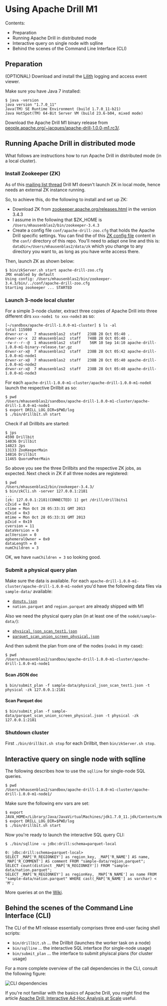 # Using Apache Drill M1 

Contents:

* Preparation
* Running Apache Drill in distributed mode
* Interactive query on single node with sqlline
* Behind the scenes of the Command Line Interface (CLI)

## Preparation

(OPTIONAL) Download and install the [Lilith](http://lilithapp.com/) logging and access event viewer.

Make sure you have Java 7 installed:

    $ java -version
    java version "1.7.0_11"
    Java(TM) SE Runtime Environment (build 1.7.0_11-b21)
    Java HotSpot(TM) 64-Bit Server VM (build 23.6-b04, mixed mode)

Download the Apache Drill M1 binary release from [people.apache.org/~jacques/apache-drill-1.0.0-m1.rc3/](http://people.apache.org/~jacques/apache-drill-1.0.0-m1.rc3/apache-drill-1.0.0-m1-binary-release.tar.gz).


## Running Apache Drill in distributed mode

What follows are instructions how to run Apache Drill in distributed mode (in a local cluster).

### Install Zookeeper (ZK)

As of this [mailing list thread](http://mail-archives.apache.org/mod_mbox/incubator-drill-dev/201310.mbox/%3C93C17963-04F8-41B6-B2D1-F90473F9DB90%40gmail.com%3E)
Drill M1 doesn't launch ZK in local mode, hence needs an external ZK instance running. 

So, to achieve this, do the following to install and set up ZK:

* Download ZK from [zookeeper.apache.org/releases.html](http://zookeeper.apache.org/releases.html) in the version 3.4.3
* I assume in the following that $ZK_HOME is `/Users/mhausenblas2/bin/zookeeper-3.4.3`
* Create a config file `conf/apache-drill-zoo.cfg` that holds the Apache Drill specific settings. You can find the of this [ZK config file](https://raw.github.com/mhausenblas/apache-drill-sandbox/master/M1/conf/apache-drill-zoo.cfg) content in the `conf/` directory of this repo. You'll need to adapt one line and this is: `dataDir=/Users/mhausenblas2/data/zk` which you change to any directory you want to, as long as you have write access there.

Then, launch ZK as shown below:

    $ bin/zkServer.sh start apache-drill-zoo.cfg
    JMX enabled by default
    Using config: /Users/mhausenblas2/bin/zookeeper-3.4.3/bin/../conf/apache-drill-zoo.cfg
    Starting zookeeper ... STARTED

### Launch 3-node local cluster

For a simple 3-node cluster, extract three copies of Apache Drill into three different dirs `xxx-node1 to xxx-node3` as so:

    [~/sandbox/apache-drill-1.0.0-m1-cluster] $ ls -al
    total 115080
    drwxr-xr-x   7 mhausenblas2  staff   238B 28 Oct 05:40 .
    drwxr-xr-x  22 mhausenblas2  staff   748B 28 Oct 05:40 ..
    -rw-r--r--@  1 mhausenblas2  staff    56M 10 Sep 14:10 apache-drill-1.0.0-m1-binary-release.tar.gz
    drwxr-xr-x@  7 mhausenblas2  staff   238B 28 Oct 05:42 apache-drill-1.0.0-m1-node1
    drwxr-xr-x@  7 mhausenblas2  staff   238B 28 Oct 05:40 apache-drill-1.0.0-m1-node2
    drwxr-xr-x@  7 mhausenblas2  staff   238B 28 Oct 05:40 apache-drill-1.0.0-m1-node3

For each `apache-drill-1.0.0-m1-cluster/apache-drill-1.0.0-m1-nodeX` launch the respective Drillbit as so:

    $ pwd
    /Users/mhausenblas2/sandbox/apache-drill-1.0.0-m1-cluster/apache-drill-1.0.0-m1-node1
    $ export DRILL_LOG_DIR=$PWD/log
    $ ./bin/drillbit.sh start

Check if all Drillbits are started:

    $ jps
    4590 Drillbit
    14036 Drillbit
    14823 Jps
    13133 ZooKeeperMain
    14816 Drillbit
    11465 QuorumPeerMain

So above you see the three Drillbits and the respective ZK jobs, as expected. Next check in ZK if all three nodes are registered:

    $ pwd
    /Users/mhausenblas2/bin/zookeeper-3.4.3/
    $ bin/zkCli.sh -server 127.0.0.1:2181
    ...
    [zk: 127.0.0.1:2181(CONNECTED) 1] get /drill/drillbits1
    cZxid = 0x3
    ctime = Mon Oct 28 05:33:31 GMT 2013
    mZxid = 0x3
    mtime = Mon Oct 28 05:33:31 GMT 2013
    pZxid = 0x19
    cversion = 11
    dataVersion = 0
    aclVersion = 0
    ephemeralOwner = 0x0
    dataLength = 0
    numChildren = 3
    
OK, we have `numChildren = 3` so looking good.
    

### Submit a physical query plan

Make sure the data is available. For each `apache-drill-1.0.0-m1-cluster/apache-drill-1.0.0-m1-nodeX` you'd have the following data files via `sample-data/` available:

* [`donuts.json`](https://raw.github.com/mhausenblas/apache-drill-sandbox/master/M1/data/donuts.json)
* `nation.parquet` and `region.parquet` are already shipped with M1

Also we need the physical query plan (in at least one of the `nodeX/sample-data/`):

* [`physical_json_scan_test1.json`](https://raw.github.com/mhausenblas/apache-drill-sandbox/master/M1/data/physical_json_scan_test1.json)
* [`parquet_scan_union_screen_physical.json`](https://raw.github.com/mhausenblas/apache-drill-sandbox/master/M1/data/parquet_scan_union_screen_physical.json)


And then submit the plan from one of the nodes (`node1` in my case):

    $ pwd
    /Users/mhausenblas2/sandbox/apache-drill-1.0.0-m1-cluster/apache-drill-1.0.0-m1-node1
  

#### Scan JSON doc

    $ bin/submit_plan -f sample-data/physical_json_scan_test1.json -t physical -zk 127.0.0.1:2181

#### Scan Parquet doc

    $ bin/submit_plan -f sample-data/parquet_scan_union_screen_physical.json -t physical -zk 127.0.0.1:2181

  
### Shutdown cluster

First `./bin/drillbit.sh stop` for each Drillbit, then `bin/zkServer.sh stop`.


## Interactive query on single node with sqlline

The following describes how to use the `sqlline` for single-node SQL queries.

    $ pwd
    /Users/mhausenblas2/sandbox/apache-drill-1.0.0-m1-cluster/apache-drill-1.0.0-m1-node1/

Make sure the following env vars are set:

    $ export JAVA_HOME=/Library/Java/JavaVirtualMachines/jdk1.7.0_11.jdk/Contents/Home
    $ export DRILL_LOG_DIR=$PWD/log
    $ ./bin/drillbit.sh start

Now you're ready to launch the interactive SQL query CLI:

    $ ./bin/sqlline -u jdbc:drill:schema=parquet-local

    0: jdbc:drill:schema=parquet-local>
    SELECT _MAP['R_REGIONKEY'] as region_key, _MAP['R_NAME'] AS name, _MAP['R_COMMENT'] AS comment FROM "sample-data/region.parquet";
    SELECT count(distinct _MAP['N_REGIONKEY']) FROM "sample-data/nation.parquet";	
    SELECT _MAP['N_REGIONKEY'] as regionKey, _MAP['N_NAME'] as name FROM "sample-data/nation.parquet" WHERE cast(_MAP['N_NAME'] as varchar) < 'M';


More queries at on the [Wiki](https://cwiki.apache.org/confluence/display/DRILL/Demo+HowTo).

## Behind the scenes of the Command Line Interface (CLI)

The CLI of the M1 release essentially comprises three end-user facing shell scripts:

* `bin/drillbit.sh` … the Drillbit (launches the worker task on a node)
* `bin/sqlline` … the interactive SQL interface (for single-node usage)
* `bin/submit_plan` … the interface to submit phyiscal plans (for cluster usage)

For a more complete overview of the call dependencies in the CLI, consult the
following figure:

![CLI dependencies](https://raw.github.com/mhausenblas/apache-drill-sandbox/master/M1/M1-CLI-dep.png "CLI dependencies")


If you're not familiar with the basics of Apache Drill, you might find the 
article [Apache Drill: Interactive Ad-Hoc Analysis at Scale](http://online.liebertpub.com/doi/pdfplus/10.1089/big.2013.0011)
useful.